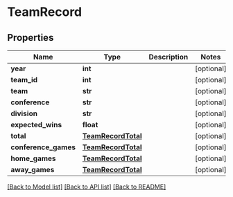 # TeamRecord

## Properties
Name | Type | Description | Notes
------------ | ------------- | ------------- | -------------
**year** | **int** |  | [optional] 
**team_id** | **int** |  | [optional] 
**team** | **str** |  | [optional] 
**conference** | **str** |  | [optional] 
**division** | **str** |  | [optional] 
**expected_wins** | **float** |  | [optional] 
**total** | [**TeamRecordTotal**](TeamRecordTotal.md) |  | [optional] 
**conference_games** | [**TeamRecordTotal**](TeamRecordTotal.md) |  | [optional] 
**home_games** | [**TeamRecordTotal**](TeamRecordTotal.md) |  | [optional] 
**away_games** | [**TeamRecordTotal**](TeamRecordTotal.md) |  | [optional] 

[[Back to Model list]](../README.md#documentation-for-models) [[Back to API list]](../README.md#documentation-for-api-endpoints) [[Back to README]](../README.md)


